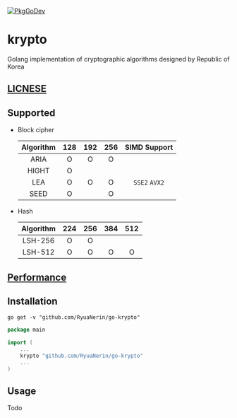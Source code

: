 [![PkgGoDev](https://pkg.go.dev/badge/github.com/RyuaNerin/go-krypto)](https://pkg.go.dev/github.com/RyuaNerin/go-krypto)

# krypto

Golang implementation of cryptographic algorithms designed by Republic of Korea

## [LICNESE](/LICENSE)

## Supported

- Block cipher

    | Algorithm | 128 | 192 | 256 |SIMD Support   |
    |:---------:|:---:|:---:|:---:|:-------------:|
    | ARIA      | O   | O   | O   |               |
    | HIGHT     | O   |     |     |               |
    | LEA       | O   | O   | O   | `SSE2` `AVX2` |
    | SEED      | O   |     | O   |               |

- Hash

    | Algorithm | 224 | 256 | 384 | 512 |
    |:---------:|:---:|:---:|:---:|:---:|
    | LSH-256   | O   | O   |     |     |
    | LSH-512   | O   | O   | O   | O   |

## [Performance](/PERFORMANCE.md)

## Installation

```shell
go get -v "github.com/RyuaNerin/go-krypto"
```

```go
package main

import (
    ...
    krypto "github.com/RyuaNerin/go-krypto"
    ...
)
```

## Usage

Todo
